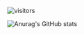 ![visitors](https://visitor-badge.glitch.me/badge?page_id=stephani-sj&left_color=green&right_color=red)


![Anurag's GitHub stats](https://github-readme-stats.vercel.app/api?username=anuraghazra&theme=graywhite&show_icons=true)
